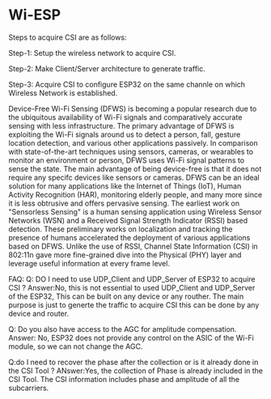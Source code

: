 # Wi-ESP

Steps to acquire CSI are as follows:

Step-1: Setup the wireless network to acquire CSI.

Step-2: Make Client/Server architecture to generate traffic.

Step-3: Acquire CSI to configure ESP32 on the same channle on which Wireless Network is established.

Device-Free Wi-Fi Sensing (DFWS) is becoming a popular research due to the ubiquitous availability of Wi-Fi signals and comparatively accurate sensing with less infrastructure. The primary advantage of DFWS is exploiting the Wi-Fi signals around us to detect a person, fall, gesture location detection, and various other applications passively. In comparison with state-of-the-art techniques using sensors, cameras, or wearables to monitor an environment or person, DFWS uses Wi-Fi signal patterns to sense the state. The main advantage of being device-free is that it does not require any specifc devices like sensors or cameras. DFWS can be an ideal solution for many applications like the Internet of Things (IoT), Human Activity Recognition (HAR), monitoring elderly people, and many more since it is less obtrusive and offers pervasive sensing. The earliest work on "Sensorless Sensing" is a human sensing application using Wireless Sensor Networks (WSN) and a Received Signal Strength Indicator (RSSI) based detection. These preliminary works on localization and tracking the presence of humans accelerated the deployment of various applications based on DFWS. Unlike the use of RSSI, Channel State Information (CSI) in 802:11n gave more fine-grained dive into the Physical (PHY) layer and leverage useful information at every frame level.

FAQ:
Q: DO I need to use UDP_Client and UDP_Server of ESP32 to acquire CSI ?
Answer:No, this is not essential to used UDP_Client and UDP_Server of the ESP32, This can be built on any device or any routher. The main purpose is just to generte the traffic to acquire CSI this can be done by any device and router.


Q: Do you also have access to the AGC for amplitude compensation. 
Answer: No, ESP32 does not provide any control on the ASIC of the Wi-Fi module, so we can not change the AGC.

Q:do I need to recover  the phase after the collection or is it already done in the CSI Tool ?
ANswer:Yes, the collection of Phase is already included in the CSI Tool. The CSI information includes phase and amplitude of all the subcarriers. 
